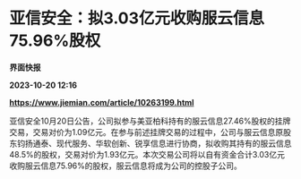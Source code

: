 # 亚信安全：拟3.03亿元收购服云信息75.96%股权
**界面快报**

**2023-10-20 12:16**

**https://www.jiemian.com/article/10263199.html**

亚信安全10月20日公告，公司拟参与美亚柏科持有的服云信息27.46%股权的挂牌交易，交易对价为1.09亿元。在参与前述挂牌交易的过程中，公司与服云信息原股东钧扬通泰、现代服务、华软创新、锐享信息进行协商，拟收购其持有的服云信息48.5%的股权，交易对价为1.93亿元。本次交易公司将以自有资金合计3.03亿元收购服云信息75.96%的股权，服云信息将成为公司的控股子公司。